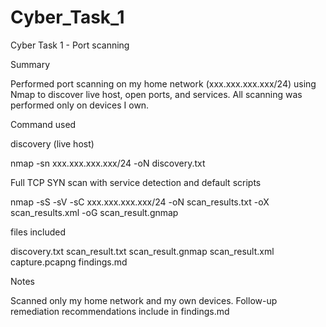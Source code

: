 # Cyber_Task_1
Cyber Task 1 - Port scanning

Summary

Performed port scanning on my home network (xxx.xxx.xxx.xxx/24) using Nmap to discover live host, open ports, and services. All scanning was performed only on devices I own.

Command used

discovery (live host)

nmap -sn xxx.xxx.xxx.xxx/24 -oN discovery.txt

Full TCP SYN scan with service detection and default scripts


nmap -sS -sV -sC xxx.xxx.xxx.xxx/24 -oN scan_results.txt -oX scan_results.xml -oG scan_result.gnmap

files included


discovery.txt
scan_result.txt
scan_result.gnmap
scan_result.xml
capture.pcapng
findings.md

Notes


Scanned only my home network and my own devices.
Follow-up remediation recommendations include in findings.md
